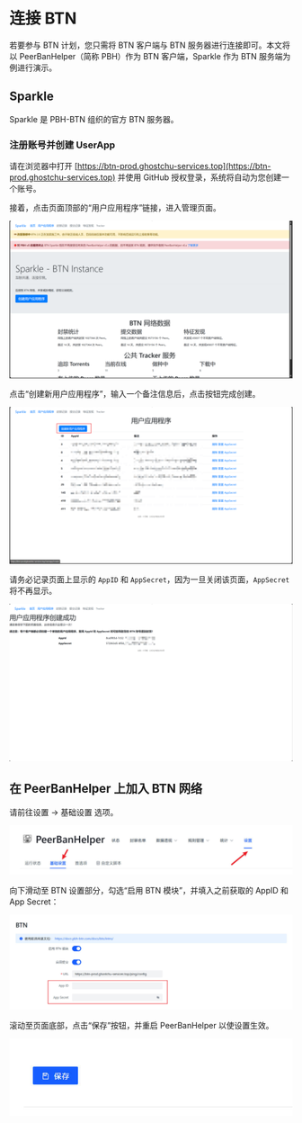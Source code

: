 # 连接 BTN

若要参与 BTN 计划，您只需将 BTN 客户端与 BTN 服务器进行连接即可。本文将以 PeerBanHelper（简称 PBH）作为 BTN 客户端，Sparkle 作为 BTN 服务端为例进行演示。

## Sparkle

Sparkle 是 PBH-BTN 组织的官方 BTN 服务器。

### 注册账号并创建 UserApp

请在浏览器中打开 [https://btn-prod.ghostchu-services.top](https://btn-prod.ghostchu-services.top) 并使用 GitHub 授权登录，系统将自动为您创建一个账号。  

接着，点击页面顶部的“用户应用程序”链接，进入管理页面。

![homepage](./assets/btn-homepage.png)

点击“创建新用户应用程序”，输入一个备注信息后，点击按钮完成创建。

![management](./assets/userapp-management.png)

请务必记录页面上显示的 `AppID` 和 `AppSecret`，因为一旦关闭该页面，`AppSecret` 将不再显示。

![created](./assets/userapp-created.png)

## 在 PeerBanHelper 上加入 BTN 网络

请前往设置 -> 基础设置 选项。

![btn1](./assets/btn1.jpg)

向下滑动至 BTN 设置部分，勾选“启用 BTN 模块”，并填入之前获取的 AppID 和 App Secret：

![btn2](./assets/btn2.jpg)

滚动至页面底部，点击“保存”按钮，并重启 PeerBanHelper 以使设置生效。

![btn3](./assets/btn3.jpg)
